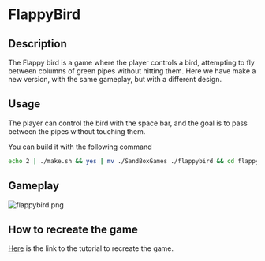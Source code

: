# FlappyBird

## Description

The Flappy bird is a game where the player controls a bird, attempting to fly between columns of green pipes without hitting them.
Here we have make a new version, with the same gameplay, but with a different design.

## Usage

The player can control the bird with the space bar, and the goal is to pass between the pipes without touching them.

You can build it with the following command

```bash
echo 2 | ./make.sh && yes | mv ./SandBoxGames ./flappybird && cd flappybird && ./SandBoxGames
```

## Gameplay

![flappybird.png](flappybird.png)

## How to recreate the game

[Here](tuto-flappy.md) is the link to the tutorial to recreate the game.